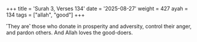 +++
title = 'Surah 3, Verses 134'
date = '2025-08-27'
weight = 427
ayah = 134
tags = ["allah", "good"]
+++

˹They are˺ those who donate in prosperity and adversity, control their anger, and pardon others. And Allah loves the good-doers.